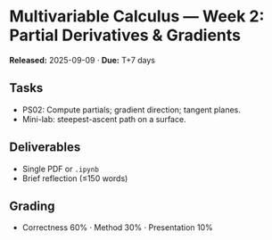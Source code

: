 # Multivariable Calculus — Week 2: Partial Derivatives & Gradients
**Released:** 2025-09-09 · **Due:** T+7 days

## Tasks
- PS02: Compute partials; gradient direction; tangent planes.
- Mini-lab: steepest-ascent path on a surface.

## Deliverables
- Single PDF or `.ipynb`
- Brief reflection (≤150 words)

## Grading
- Correctness 60% · Method 30% · Presentation 10%
